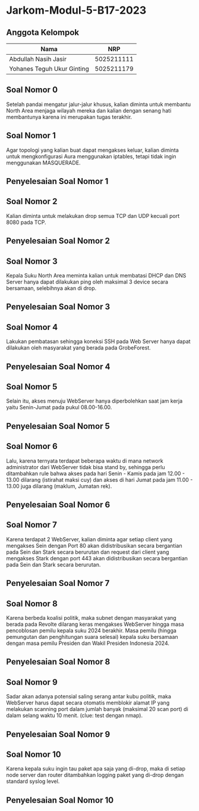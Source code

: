 # Jarkom-Modul-5-B17-2023

## Anggota Kelompok
| Nama                       | NRP        |
| -------------------------- | ---------- |
| Abdullah Nasih Jasir       | 5025211111 |
| Yohanes Teguh Ukur Ginting | 5025211179 |


## **Soal Nomor 0**
Setelah pandai mengatur jalur-jalur khusus, kalian diminta untuk membantu North Area menjaga wilayah mereka dan kalian dengan senang hati membantunya karena ini merupakan tugas terakhir.

## **Soal Nomor 1**
Agar topologi yang kalian buat dapat mengakses keluar, kalian diminta untuk mengkonfigurasi Aura menggunakan iptables, tetapi tidak ingin menggunakan MASQUERADE.

## **Penyelesaian Soal Nomor 1**

## **Soal Nomor 2**
Kalian diminta untuk melakukan drop semua TCP dan UDP kecuali port 8080 pada TCP.

## **Penyelesaian Soal Nomor 2**

## **Soal Nomor 3**
Kepala Suku North Area meminta kalian untuk membatasi DHCP dan DNS Server hanya dapat dilakukan ping oleh maksimal 3 device secara bersamaan, selebihnya akan di drop.

## **Penyelesaian Soal Nomor 3**

## **Soal Nomor 4**
Lakukan pembatasan sehingga koneksi SSH pada Web Server hanya dapat dilakukan oleh masyarakat yang berada pada GrobeForest.

## **Penyelesaian Soal Nomor 4**

## **Soal Nomor 5**
Selain itu, akses menuju WebServer hanya diperbolehkan saat jam kerja yaitu Senin-Jumat pada pukul 08.00-16.00.

## **Penyelesaian Soal Nomor 5**

## **Soal Nomor 6**
Lalu, karena ternyata terdapat beberapa waktu di mana network administrator dari WebServer tidak bisa stand by, sehingga perlu ditambahkan rule bahwa akses pada hari Senin - Kamis pada jam 12.00 - 13.00 dilarang (istirahat maksi cuy) dan akses di hari Jumat pada jam 11.00 - 13.00 juga dilarang (maklum, Jumatan rek).

## **Penyelesaian Soal Nomor 6**

## **Soal Nomor 7**
Karena terdapat 2 WebServer, kalian diminta agar setiap client yang mengakses Sein dengan Port 80 akan didistribusikan secara bergantian pada Sein dan Stark secara berurutan dan request dari client yang mengakses Stark dengan port 443 akan didistribusikan secara bergantian pada Sein dan Stark secara berurutan.

## **Penyelesaian Soal Nomor 7**

## **Soal Nomor 8**
Karena berbeda koalisi politik, maka subnet dengan masyarakat yang berada pada Revolte dilarang keras mengakses WebServer hingga masa pencoblosan pemilu kepala suku 2024 berakhir. Masa pemilu (hingga pemungutan dan penghitungan suara selesai) kepala suku bersamaan dengan masa pemilu Presiden dan Wakil Presiden Indonesia 2024.

## **Penyelesaian Soal Nomor 8**

## **Soal Nomor 9**
Sadar akan adanya potensial saling serang antar kubu politik, maka WebServer harus dapat secara otomatis memblokir  alamat IP yang melakukan scanning port dalam jumlah banyak (maksimal 20 scan port) di dalam selang waktu 10 menit. 
(clue: test dengan nmap).

## **Penyelesaian Soal Nomor 9**

## **Soal Nomor 10**
Karena kepala suku ingin tau paket apa saja yang di-drop, maka di setiap node server dan router ditambahkan logging paket yang di-drop dengan standard syslog level. 

## **Penyelesaian Soal Nomor 10**
